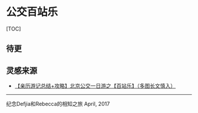 # 公交百站乐

[TOC]

## 待更

## 灵感来源

- [【亲历游记总结+攻略】北京公交一日游之【百站乐】（多图长文慎入）](http://blog.renren.com/share/234119596/16552442311?from=0101010202&ref=minifeed&sfet=102&fin=4&fid=24041448609&ff_id=234119596&platform=0&expose_time=1385214702)


------
纪念Defjia和Rebecca的相知之旅
April, 2017
